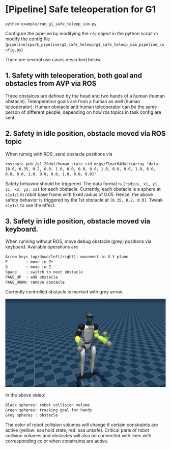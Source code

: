 # [Pipeline] Safe teleoperation for G1

`python example/run_g1_safe_teleop_sim.py`

Configure the pipeline by modifying the `cfg` object in the python script or modify the config file (`pipeline/spark_pipeline/g1_safe_teleop/g1_safe_teleop_sim_pipeline_config.py`)

There are several use cases described below.

## 1. Safety with teleoperation, both goal and obstacles from AVP via ROS

Three obstalces are defined by the head and two hands of a human (human obstacle).
Teleoperation goals are from a human as well (human teleoperator).
Human obstacle and human teleoperator can be the same person of different people, depending on how ros topics in task config are sent.

## 2. Safety in idle position, obstacle moved via ROS topic
When runnig with ROS, send obstacle positions via
```
rostopic pub /g1_29dof/human_state std_msgs/Float64MultiArray "data: [0.0, 0.35, 0.2, 0.0, 1.0, 0.0, 0.0, 0.0, 1.0, 0.0, 0.0, 1.0, 0.0, 0.0, 0.0, 1.0, 0.0, 0.0, 1.0, 0.0, 0.0]"
```
Safety behavior should be triggered.
The data format is `[radius, x1, y1, z1, x2, y2, z2]` for each obstacle.
Currently, each obstacle is a sphere at `x1y1z1` in robot base frame with fixed radius of 0.05.
Hence, the above safety behavior is triggered by the 1st obstacle at `[0.35, 0.2, 0.0]`.
Tweak `x1y1z1` to see the effect.

## 3. Safety in idle position, obstacle moved via keyboard.
When running without ROS, move debug obstacle (grey) positions via keyboard. Available operations are
```
Arrow keys (up/down/left/right): movement in X-Y plane
E        : move in Z+
Q        : move in Z-
Space    : switch to next obstacle
PAGE_UP  : add obstacle
PAGE_DOWN: remove obstacle
```
Currently controlled obstacle is marked with grey arrow.

![g1_benchmark](../../../docs/img/g1_safe_teleop_sim.gif)

In the above video:
```
Black spheres: robot collision volume
Green spheres: tracking goal for hands
Grey spheres : obstacle
```

The color of robot collision volumes will change if certain constraints are active (yellow: ssa hold state, red: ssa unsafe).
Critical paris of robot collision volumes and obstacles will also be connected with lines with corresponding color when constraints are active.